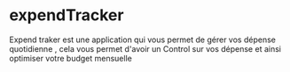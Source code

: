 # expendTracker
Expend traker est une application qui vous permet de gérer vos dépense quotidienne , cela vous permet d'avoir un Control sur vos dépense et ainsi optimiser votre budget mensuelle 
